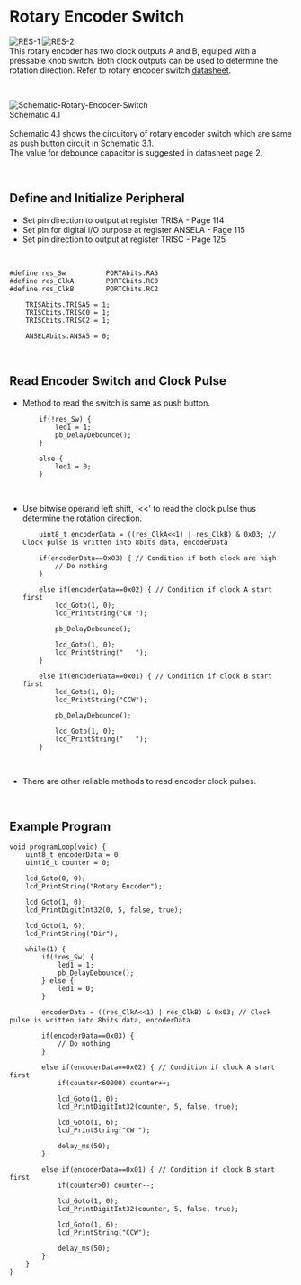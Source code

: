 # Rotary Encoder Switch
![RES-1](https://github.com/user-attachments/assets/ae58243e-5199-4a48-b2e9-a9a76bc397ba)
![RES-2](https://github.com/user-attachments/assets/a1f6082f-09ba-4ee3-b585-bb08a92fb0f4)
<br/>
This rotary encoder has two clock outputs A and B, equiped with a pressable knob switch. Both clock outputs can be used to determine the rotation direction. 
Refer to rotary encoder switch [datasheet](https://docs.rs-online.com/6487/0900766b813ecfbe.pdf).
<br/>

<br/>

![Schematic-Rotary-Encoder-Switch](https://github.com/user-attachments/assets/1e8da036-7bf8-43f0-b487-4c006e3b45b0)
<br/>
Schematic 4.1
<br/>
<br/>
Schematic 4.1 shows the circuitory of rotary encoder switch which are same as [push button circuit](https://github.com/i9Workshop/Tutorials-Microchip-XC8/tree/main/Tutorials-PIC16F/3-Push-Button) in Schematic 3.1.<br/>
The value for debounce capacitor is suggested in datasheet page 2.
<br/>

<br/>

## Define and Initialize Peripheral
* Set pin direction to output at register TRISA - Page 114
* Set pin for digital I/O purpose at register ANSELA - Page 115
* Set pin direction to output at register TRISC - Page 125
<br/>

```
#define res_Sw          PORTAbits.RA5
#define res_ClkA        PORTCbits.RC0
#define res_ClkB        PORTCbits.RC2
```

```
    TRISAbits.TRISA5 = 1;
    TRISCbits.TRISC0 = 1;
    TRISCbits.TRISC2 = 1;
    
    ANSELAbits.ANSA5 = 0;
```
<br/>

## Read Encoder Switch and Clock Pulse
* Method to read the switch is same as push button.
  ```
      if(!res_Sw) {
          led1 = 1;
          pb_DelayDebounce();
      }
      
      else {
          led1 = 0;
      }
  ```
<br/>

* Use bitwise operand left shift, '<<' to read the clock pulse thus determine the rotation direction.
  ```
      uint8_t encoderData = ((res_ClkA<<1) | res_ClkB) & 0x03; // Clock pulse is written into 8bits data, encoderData
      
      if(encoderData==0x03) { // Condition if both clock are high
          // Do nothing
      }
      
      else if(encoderData==0x02) { // Condition if clock A start first
          lcd_Goto(1, 0);
          lcd_PrintString("CW ");
          
          pb_DelayDebounce();
          
          lcd_Goto(1, 0);
          lcd_PrintString("   ");
      }
      
      else if(encoderData==0x01) { // Condition if clock B start first
          lcd_Goto(1, 0);
          lcd_PrintString("CCW");
          
          pb_DelayDebounce();
          
          lcd_Goto(1, 0);
          lcd_PrintString("   ");
      }
  ```
<br/>

* There are other reliable methods to read encoder clock pulses.
<br/>

## Example Program
```
void programLoop(void) {
    uint8_t encoderData = 0;
    uint16_t counter = 0;
    
    lcd_Goto(0, 0);
    lcd_PrintString("Rotary Encoder");
    
    lcd_Goto(1, 0);
    lcd_PrintDigitInt32(0, 5, false, true);
    
    lcd_Goto(1, 6);
    lcd_PrintString("Dir");
    
    while(1) {
        if(!res_Sw) {
            led1 = 1;
            pb_DelayDebounce();
        } else {
            led1 = 0;
        }
        
        encoderData = ((res_ClkA<<1) | res_ClkB) & 0x03; // Clock pulse is written into 8bits data, encoderData
        
        if(encoderData==0x03) {
            // Do nothing
        }
        
        else if(encoderData==0x02) { // Condition if clock A start first
            if(counter<60000) counter++;
            
            lcd_Goto(1, 0);
            lcd_PrintDigitInt32(counter, 5, false, true);
            
            lcd_Goto(1, 6);
            lcd_PrintString("CW ");
            
            delay_ms(50);
        }
        
        else if(encoderData==0x01) { // Condition if clock B start first
            if(counter>0) counter--;
            
            lcd_Goto(1, 0);
            lcd_PrintDigitInt32(counter, 5, false, true);
            
            lcd_Goto(1, 6);
            lcd_PrintString("CCW");
            
            delay_ms(50);
        }
    }
}
```
<br/>

<br/>
